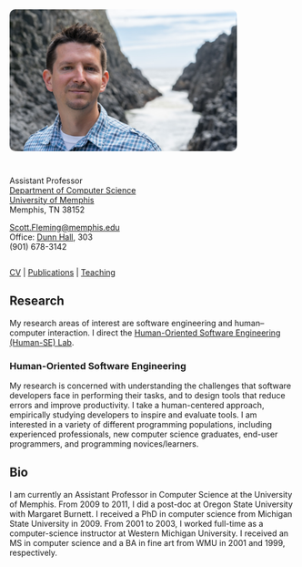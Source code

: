 <div style="max-width: 400px; margin: 0 20px 20px 0; float: left;"><img src="./scott-oregon-2016.png" alt="Scott (Oregon, 2016)" style="border-radius: 10px"></div>
<div style="min-width: 275px; margin: 20px 0; display: table"></div>


Assistant Professor  
[Department of Computer Science](http://www.cs.memphis.edu/)  
[University of Memphis](http://www.memphis.edu/)  
Memphis, TN 38152

[Scott.Fleming@memphis.edu](mailto:Scott.Fleming@memphis.edu)  
Office: [Dunn Hall](http://map.memphis.edu/bldg.php?Building_Id=25), 303  
(901) 678-3142


<div style="clear: both"></div>


[CV](#) \| [Publications](#) \| [Teaching](#)


## Research

My research areas of interest are software engineering and human&ndash;computer interaction.
I direct the [Human-Oriented Software Engineering (Human-SE) Lab](https://human-se.github.io/).

### Human-Oriented Software Engineering

My research is concerned with understanding the challenges that software developers face in performing their tasks, and to design tools that reduce errors and improve productivity. I take a human-centered approach, empirically studying developers to inspire and evaluate tools. I am interested in a variety of different programming populations, including experienced professionals, new computer science graduates, end-user programmers, and programming novices/learners.


## Bio

I am currently an Assistant Professor in Computer Science at the University of Memphis. From 2009 to 2011, I did a post-doc at Oregon State University with Margaret Burnett. I received a PhD in computer science from Michigan State University in 2009. From 2001 to 2003, I worked full-time as a computer-science instructor at Western Michigan University. I received an MS in computer science and a BA in fine art from WMU in 2001 and 1999, respectively.
